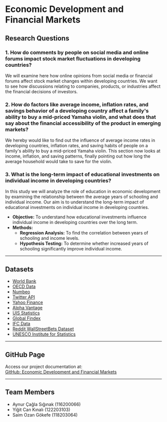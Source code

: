 # Economic Development and Financial Markets  

## Research Questions  

### 1. How do comments by people on social media and online forums impact stock market fluctuations in developing countries?  
We will examine here how online opinions from social media or financial forums affect stock market changes within developing countries. We want to see how discussions relating to companies, products, or industries affect the financial decisions of investors.

### 2. How do factors like average income, inflation rates, and savings behavior of a developing country affect a family's ability to buy a mid-priced Yamaha violin, and what does that say about the financial accessibility of the product in emerging markets?  
We hereby would like to find out the influence of average income rates in developing countries, inflation rates, and saving habits of people on a family's ability to buy a mid-priced Yamaha violin. This section now looks at income, inflation, and saving patterns, finally pointing out how long the average household would take to save for the violin.

### 3. What is the long-term impact of educational investments on individual income in developing countries?  
In this study we will analyze the role of education in economic development by examining the relationship between the average years of schooling and individual income. Our aim is to understand the long-term impact of educational investments on individual income in developing countries. 
- **Objective:** To understand how educational investments influence individual income in developing countries over the long term.  
- **Methods:**  
  - **Regression Analysis:** To find the correlation between years of schooling and income levels.  
  - **Hypothesis Testing:** To determine whether increased years of schooling significantly improve individual income.  

---

## Datasets  

- [World Bank](https://data.worldbank.org/)  
- [OECD Data](https://www.oecd.org/en/data.html)  
- [Numbeo](https://www.numbeo.com/cost-of-living/)  
- [Twitter API](https://developer.x.com/en/docs/x-api)  
- [Yahoo Finance](https://finance.yahoo.com/)  
- [Alpha Vantage](https://www.alphavantage.co/)  
- [UIS Statistics](https://data.uis.unesco.org/)  
- [Global Findex](https://www.worldbank.org/en/publication/globalfindex)  
- [IFC Data](https://www.ifc.org/en/home)  
- [Reddit WallStreetBets Dataset](https://www.kaggle.com/datasets/gpreda/reddit-wallstreetsbets-posts)  
- [UNESCO Institute for Statistics](https://isu.uis.unesco.org/data/)  

---

## GitHub Page  
Access our project documentation at:  
[GitHub: Economic Development and Financial Markets](https://caglasiginak.github.io/Economic-Development-and-Financial-Markets/)  

---

## Team Members  

- Aynur Çağla Sığınak (116200066)  
- Yiğit Can Kınalı (122203103)  
- Saim Ozan Gökefe (118203064)  





